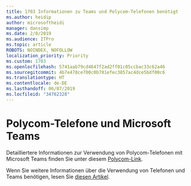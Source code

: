 ```yaml
---
title: 1703 Informationen zu Teams und Polycom-Telefonen benötigt
ms.author: heidip
author: microsoftheidi
manager: dansimp
ms.date: 2/8/2019
ms.audience: ITPro
ms.topic: article
ROBOTS: NOINDEX, NOFOLLOW
localization_priority: Priority
ms.custom: 1703
ms.openlocfilehash: 5741aab79cd4647f2ad2ff01c05ccbac33c62a46
ms.sourcegitcommit: 4b7e478ce700c0b781efec3857ac4dce5bdf00c6
ms.translationtype: HT
ms.contentlocale: de-DE
ms.lasthandoff: 06/07/2019
ms.locfileid: "34762328"
---
```

# <a name="polycom-phones-and-microsoft-teams"></a>Polycom-Telefone und Microsoft Teams

Detailliertere Informationen zur Verwendung von Polycom-Telefonen mit Microsoft Teams finden Sie unter diesem [Polycom-Link](http://www.polycom.com/content/dam/polycom/common/documents/faqs/polycom-phones-and-microsoft-teams-faq-enus.pdf).

Wenn Sie weitere Informationen über die Verwendung von Telefonen und Teams benötigen, lesen Sie [diesen Artikel](https://docs.microsoft.com/de-DE/microsoftteams/phones-for-teams).
